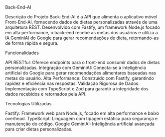 Back-End-AI

Descrição do Projeto
Back-End-AI é a API que alimenta o aplicativo móvel Front-End-AI, fornecendo dados de dietas personalizadas através de uma arquitetura REST. Desenvolvido com Fastify, um framework Node.js focado em alta performance, o back-end recebe as metas dos usuários e utiliza a IA GeminiAI do Google para gerar recomendações de dieta, retornando-as de forma rápida e segura.

Funcionalidades

API RESTful: Oferece endpoints para o front-end consumir dados de dietas personalizadas.
Integração com GeminiAI: Conecta-se à inteligência artificial do Google para gerar recomendações alimentares baseadas nas metas do usuário.
Alta Performance: Construído com Fastify, garantindo rapidez e eficiência nas respostas.
Validação Rigorosa de Dados: Implementação com TypeScript e Zod para garantir a integridade dos dados recebidos e retornados pela API.

Tecnologias Utilizadas

Fastify: Framework web para Node.js, focado em alta performance e baixo overhead.
TypeScript: Linguagem com tipagem estática para segurança e manutenção do código.
Google GeminiAI: Inteligência artificial avançada para criar dietas personalizadas.
